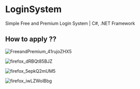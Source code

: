 # LoginSystem
 Simple Free and Premium Login System  | C#, .NET Framework

## How to apply ??
![FreeandPremium_41rujoZHX5](https://user-images.githubusercontent.com/54489997/75991203-b4827300-5f28-11ea-8e1c-b3706ef79189.png)

![firefox_dRBQt85BJZ](https://user-images.githubusercontent.com/54489997/75991187-ad5b6500-5f28-11ea-88f2-327b8b22a0bf.png)

![firefox_5epkQ2mUM5](https://user-images.githubusercontent.com/54489997/75991429-0b884800-5f29-11ea-9dfa-9ba406b55be7.png)

![firefox_iwLZWolBbg](https://user-images.githubusercontent.com/54489997/75991486-1a6efa80-5f29-11ea-82d8-ddf4f43e2acd.png)

